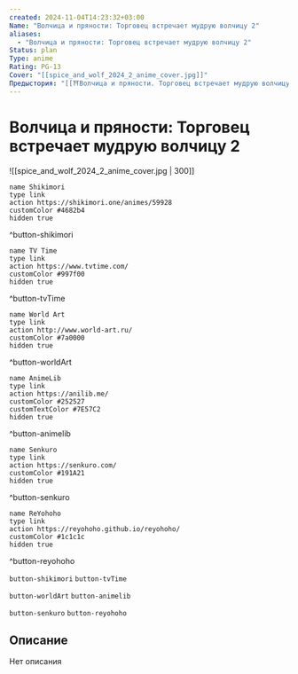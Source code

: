 ```yaml
---
created: 2024-11-04T14:23:32+03:00
Name: "Волчица и пряности: Торговец встречает мудрую волчицу 2"
aliases:
  - "Волчица и пряности: Торговец встречает мудрую волчицу 2"
Status: plan
Type: anime
Rating: PG-13
Cover: "[[spice_and_wolf_2024_2_anime_cover.jpg]]"
Предыстория: "[[⛩️Волчица и пряности. Торговец встречает мудрую волчицу (аниме)]]"
---
```


# Волчица и пряности: Торговец встречает мудрую волчицу 2

![[spice_and_wolf_2024_2_anime_cover.jpg | 300]]

```button
name Shikimori
type link
action https://shikimori.one/animes/59928
customColor #4682b4
hidden true
```
^button-shikimori

```button
name TV Time
type link
action https://www.tvtime.com/
customColor #997f00
hidden true
```
^button-tvTime

```button
name World Art
type link
action http://www.world-art.ru/
customColor #7a0000
hidden true
```
^button-worldArt

```button
name AnimeLib
type link
action https://anilib.me/
customColor #252527
customTextColor #7E57C2
hidden true
```
^button-animelib

```button
name Senkuro
type link
action https://senkuro.com/
customColor #191A21
hidden true
```
^button-senkuro

```button
name ReYohoho
type link
action https://reyohoho.github.io/reyohoho/
customColor #1c1c1c
hidden true
```
^button-reyohoho

`button-shikimori` `button-tvTime`

`button-worldArt` `button-animelib`

`button-senkuro` `button-reyohoho`

## Описание

Нет описания
